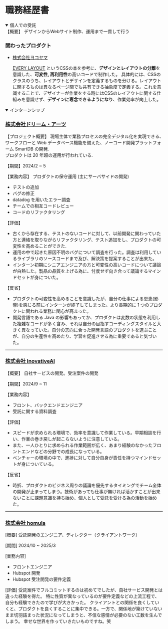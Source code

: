 # 職務経歴書

<details open>
<summary>
個人での受託
</summary>
【概要】
デザインからWebサイト制作、運用まで一貫して行う

### 関わったプロダクト

- [株式会社ヨコヤマ](https://yokoyama-foods.com/)

  [EVERY LAYOUT](https://www.amazon.co.jp/Every-Layout-%E3%83%A2%E3%82%B8%E3%83%A5%E3%83%A9%E3%83%BC%E3%81%AA%E3%83%AC%E3%82%B9%E3%83%9D%E3%83%B3%E3%82%B7%E3%83%96%E3%83%87%E3%82%B6%E3%82%A4%E3%83%B3%E3%82%92%E5%AE%9F%E7%8F%BE%E3%81%99%E3%82%8BCSS%E8%A8%AD%E8%A8%88%E8%AB%96-%E3%83%98%E3%82%A4%E3%83%89%E3%83%B3%E3%83%BB%E3%83%94%E3%82%AB%E3%83%AA%E3%83%B3%E3%82%B0/dp/486246517X) というCSSの本を参考に、**デザインとレイアウトの分離**を意識した、**可変性, 再利用性**の高いコードで制作した。
具体的には、CSSのクラスのうち、レイアウトとデザインを定義するものを分ける。レイアウトに関するものは異なるページ間でも共有できる抽象度で定義する。これを意識することで、デザイナーが作業をする時にはCSSのレイアウトに関する仕組みを意識せず、**デザインに専念できるようになり**、作業効率が向上した。

</details>

<details open>
<summary>
インターンシップ
</summary>

### [株式会社ドリーム・アーツ](https://www.dreamarts.co.jp/)

【プロジェクト概要】
現場主体で業務プロセスの完全デジタル化を実現できる､ワークフローと Web データベース機能を備えた、ノーコード開発プラットフォーム SmartDB の開発.  
プロダクトは 20 年超の運用が行われている.

【期間】2024/2 ~ 5

【業務内容】
プロダクトの保守運用 (主にサーバサイドの開発)

- テストの追加
- バグの修正
- datadog を用いたエラー調査
- チームでの相互コードレビュー
- コードのリファクタリング

【評価】

- 古くから存在する、テストのないコードに対して、以前開発に関わっていた方と連絡を取りながらリファクタリング、テスト追加をし、プロダクトの可変性を高めることができた.
- 運用の中で起きた原因不明のバグについて調査を行った。調査は利用しているライブラリのソースコードまで及び、解決策を提案することが出来た。
- インターン初期にシニアエンジニアの方と可変性の高いコードについて議論が白熱した。製品の品質を上げる為に、忖度せず向き合って議論するマインドセットが身についた。

【反省】
- プロダクトの可変性を高めることを意識したが、自分の仕事による恩恵(影響)を感じる前にインターンが終了してしまった。より長期的に 1 つのプロダクトに関われる業務に関心が高まった。
- 開発言語である Java の影響もあってか、プロダクトは変数の状態を利用した複雑なコードが多く含み、それは自分の目指すコーディングスタイルと大きく異なっていた。自分の志向に合った開発言語のプロダクトを選ぶことが、自分の生産性を高めたり、学習を促進させる為に重要であると気づいた。

---

### [株式会社 InovativeAI](https://innovativeai.co.jp/)

【概要】
自社サービスの開発。受注案件の開発

【期間】2024/9 ~ 11

【業務内容】
- フロント、バックエンドエンジニア
- 受託に関する資料調査
  
【評価】
- スピードが求められる環境で、効率を意識して作業している。早期相談を行い、作業の巻き戻しが起こらないように注意している。
- また、一人ひとりに求められる作業範囲が広く、あまり経験のなかったフロントエンドなどの分野での成長になっている。
- ベンチャーの環境の中で、進捗に対して自分自身が責任を持つマインドセットが身についている。

【反省】
- 時折、プロダクトのビジネス周りの議論を優先するタイミングでチーム全体の開発が止まってしまう。技術があっても仕事が無ければ活かすことが出来ないことに課題意識を持ち始め、個人として受託を受ける為の活動を始めた。

---

### [株式会社 homula](https://www.homula.jp/company)

[概要]
受託開発のエンジニア、ディレクター（クライアントワーク）

[期間] 2024/10 ~ 2025/3

[業務内容]
- フロントエンジニア
- Hubspot 開発
- Hubspot 受注開発の要件定義

[評価]
受託案件でフルコミットするのは初めてでしたが、自社サービス開発とは違った経験を得た。
特に性質が異なっているのが要件定義などの上流工程で、自分も経験できたので学びが大きかった。
クライアントとの関係を良くしていくと、プロダクトを良くすることに集中できる。一方で、関係地が築けていないまま切羽詰まった状況になってしまうと、不信な感情が必要のない工数を生んでしまう。
幸せな世界を作っていきたいものですね。笑

</details>
